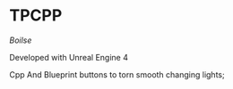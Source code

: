 # TPCPP
*Boilse*

Developed with Unreal Engine 4

Cpp And Blueprint buttons to torn smooth changing lights;
